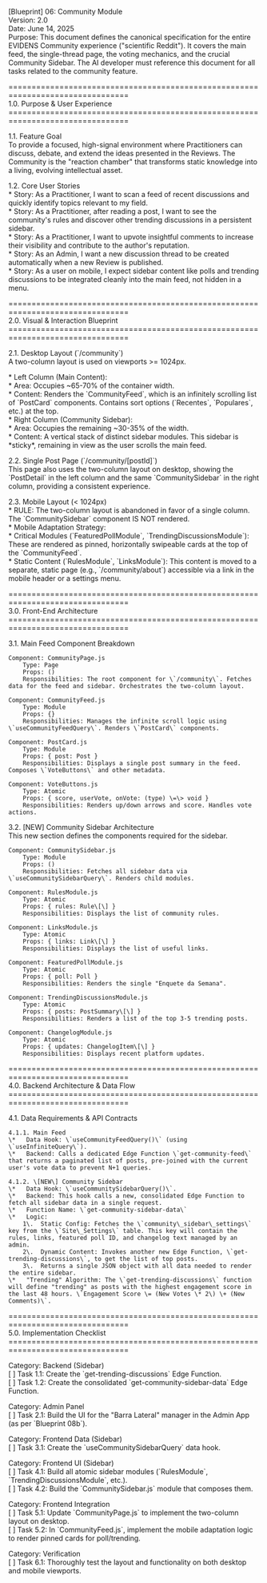 \[Blueprint\] 06: Community Module  
Version: 2.0  
Date: June 14, 2025  
Purpose: This document defines the canonical specification for the entire EVIDENS Community experience ("scientific Reddit"). It covers the main feed, the single-thread page, the voting mechanics, and the crucial Community Sidebar. The AI developer must reference this document for all tasks related to the community feature.

\================================================================================  
1.0. Purpose & User Experience  
\================================================================================

1.1. Feature Goal  
To provide a focused, high-signal environment where Practitioners can discuss, debate, and extend the ideas presented in the Reviews. The Community is the "reaction chamber" that transforms static knowledge into a living, evolving intellectual asset.

1.2. Core User Stories  
\*   Story: As a Practitioner, I want to scan a feed of recent discussions and quickly identify topics relevant to my field.  
\*   Story: As a Practitioner, after reading a post, I want to see the community's rules and discover other trending discussions in a persistent sidebar.  
\*   Story: As a Practitioner, I want to upvote insightful comments to increase their visibility and contribute to the author's reputation.  
\*   Story: As an Admin, I want a new discussion thread to be created automatically when a new Review is published.  
\*   Story: As a user on mobile, I expect sidebar content like polls and trending discussions to be integrated cleanly into the main feed, not hidden in a menu.

\================================================================================  
2.0. Visual & Interaction Blueprint  
\================================================================================

2.1. Desktop Layout (\`/community\`)  
A two-column layout is used on viewports \>= 1024px.

\*   Left Column (Main Content):  
    \*   Area: Occupies \~65-70% of the container width.  
    \*   Content: Renders the \`CommunityFeed\`, which is an infinitely scrolling list of \`PostCard\` components. Contains sort options (\`Recentes\`, \`Populares\`, etc.) at the top.  
\*   Right Column (Community Sidebar):  
    \*   Area: Occupies the remaining \~30-35% of the width.  
    \*   Content: A vertical stack of distinct sidebar modules. This sidebar is \*sticky\*, remaining in view as the user scrolls the main feed.

2.2. Single Post Page (\`/community/\[postId\]\`)  
This page also uses the two-column layout on desktop, showing the \`PostDetail\` in the left column and the same \`CommunitySidebar\` in the right column, providing a consistent experience.

2.3. Mobile Layout (\< 1024px)  
\*   RULE: The two-column layout is abandoned in favor of a single column. The \`CommunitySidebar\` component IS NOT rendered.  
\*   Mobile Adaptation Strategy:  
    \*   Critical Modules (\`FeaturedPollModule\`, \`TrendingDiscussionsModule\`): These are rendered as pinned, horizontally swipeable cards at the top of the \`CommunityFeed\`.  
    \*   Static Content (\`RulesModule\`, \`LinksModule\`): This content is moved to a separate, static page (e.g., \`/community/about\`) accessible via a link in the mobile header or a settings menu.

\================================================================================  
3.0. Front-End Architecture  
\================================================================================

3.1. Main Feed Component Breakdown

    Component: CommunityPage.js  
        Type: Page  
        Props: ()  
        Responsibilities: The root component for \`/community\`. Fetches data for the feed and sidebar. Orchestrates the two-column layout.

    Component: CommunityFeed.js  
        Type: Module  
        Props: {}  
        Responsibilities: Manages the infinite scroll logic using \`useCommunityFeedQuery\`. Renders \`PostCard\` components.

    Component: PostCard.js  
        Type: Module  
        Props: { post: Post }  
        Responsibilities: Displays a single post summary in the feed. Composes \`VoteButtons\` and other metadata.

    Component: VoteButtons.js  
        Type: Atomic  
        Props: { score, userVote, onVote: (type) \=\> void }  
        Responsibilities: Renders up/down arrows and score. Handles vote actions.

3.2. \[NEW\] Community Sidebar Architecture  
This new section defines the components required for the sidebar.

    Component: CommunitySidebar.js  
        Type: Module  
        Props: ()  
        Responsibilities: Fetches all sidebar data via \`useCommunitySidebarQuery\`. Renders child modules.

    Component: RulesModule.js  
        Type: Atomic  
        Props: { rules: Rule\[\] }  
        Responsibilities: Displays the list of community rules.

    Component: LinksModule.js  
        Type: Atomic  
        Props: { links: Link\[\] }  
        Responsibilities: Displays the list of useful links.

    Component: FeaturedPollModule.js  
        Type: Atomic  
        Props: { poll: Poll }  
        Responsibilities: Renders the single "Enquete da Semana".

    Component: TrendingDiscussionsModule.js  
        Type: Atomic  
        Props: { posts: PostSummary\[\] }  
        Responsibilities: Renders a list of the top 3-5 trending posts.

    Component: ChangelogModule.js  
        Type: Atomic  
        Props: { updates: ChangelogItem\[\] }  
        Responsibilities: Displays recent platform updates.

\================================================================================  
4.0. Backend Architecture & Data Flow  
\================================================================================

4.1. Data Requirements & API Contracts

    4.1.1. Main Feed  
    \*   Data Hook: \`useCommunityFeedQuery()\` (using \`useInfiniteQuery\`).  
    \*   Backend: Calls a dedicated Edge Function \`get-community-feed\` that returns a paginated list of posts, pre-joined with the current user's vote data to prevent N+1 queries.

    4.1.2. \[NEW\] Community Sidebar  
    \*   Data Hook: \`useCommunitySidebarQuery()\`.  
    \*   Backend: This hook calls a new, consolidated Edge Function to fetch all sidebar data in a single request.  
    \*   Function Name: \`get-community-sidebar-data\`  
    \*   Logic:  
        1\.  Static Config: Fetches the \`community\_sidebar\_settings\` key from the \`Site\_Settings\` table. This key will contain the rules, links, featured poll ID, and changelog text managed by an admin.  
        2\.  Dynamic Content: Invokes another new Edge Function, \`get-trending-discussions\`, to get the list of top posts.  
        3\.  Returns a single JSON object with all data needed to render the entire sidebar.  
    \*   "Trending" Algorithm: The \`get-trending-discussions\` function will define "trending" as posts with the highest engagement score in the last 48 hours. \`Engagement Score \= (New Votes \* 2\) \+ (New Comments)\`.

\================================================================================  
5.0. Implementation Checklist  
\================================================================================

Category: Backend (Sidebar)  
    \[ \] Task 1.1: Create the \`get-trending-discussions\` Edge Function.  
    \[ \] Task 1.2: Create the consolidated \`get-community-sidebar-data\` Edge Function.

Category: Admin Panel  
    \[ \] Task 2.1: Build the UI for the "Barra Lateral" manager in the Admin App (as per \`Blueprint 08b\`).

Category: Frontend Data (Sidebar)  
    \[ \] Task 3.1: Create the \`useCommunitySidebarQuery\` data hook.

Category: Frontend UI (Sidebar)  
    \[ \] Task 4.1: Build all atomic sidebar modules (\`RulesModule\`, \`TrendingDiscussionsModule\`, etc.).  
    \[ \] Task 4.2: Build the \`CommunitySidebar.js\` module that composes them.

Category: Frontend Integration  
    \[ \] Task 5.1: Update \`CommunityPage.js\` to implement the two-column layout on desktop.  
    \[ \] Task 5.2: In \`CommunityFeed.js\`, implement the mobile adaptation logic to render pinned cards for poll/trending.

Category: Verification  
    \[ \] Task 6.1: Thoroughly test the layout and functionality on both desktop and mobile viewports.  
